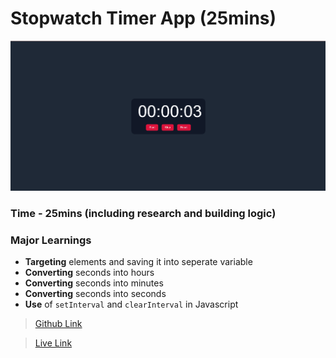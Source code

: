 # Stopwatch Timer App (25mins)

![Final Screenshort](./image/Final%20Screenshort.png)


### Time - 25mins (including research and building logic)

### Major Learnings

- **Targeting** elements and saving it into seperate variable
- **Converting** seconds into hours
- **Converting** seconds into minutes
- **Converting** seconds into seconds
- **Use** of `setInterval` and `clearInterval` in Javascript

> [Github Link](https://github.com/abhishek7329sharma/Stopwatch-App)

> [Live Link](https://stately-brioche-56659d.netlify.app/)

